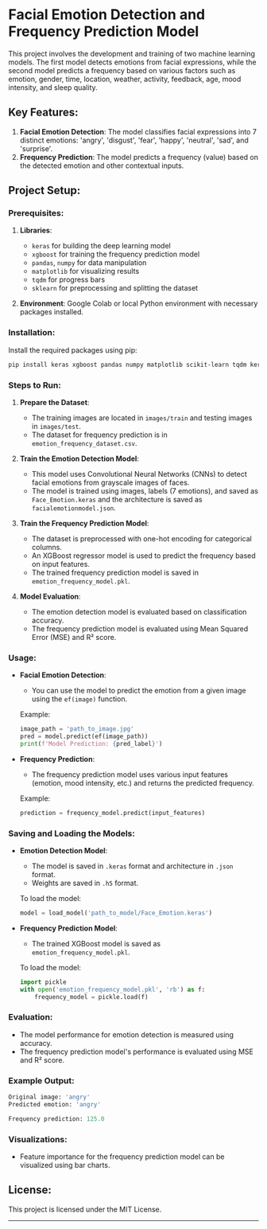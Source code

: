 

# Facial Emotion Detection and Frequency Prediction Model

This project involves the development and training of two machine learning models. The first model detects emotions from facial expressions, while the second model predicts a frequency based on various factors such as emotion, gender, time, location, weather, activity, feedback, age, mood intensity, and sleep quality.

## Key Features:
1. **Facial Emotion Detection**: The model classifies facial expressions into 7 distinct emotions: 'angry', 'disgust', 'fear', 'happy', 'neutral', 'sad', and 'surprise'.
2. **Frequency Prediction**: The model predicts a frequency (value) based on the detected emotion and other contextual inputs.

## Project Setup:

### Prerequisites:
1. **Libraries**: 
   - `keras` for building the deep learning model
   - `xgboost` for training the frequency prediction model
   - `pandas`, `numpy` for data manipulation
   - `matplotlib` for visualizing results
   - `tqdm` for progress bars
   - `sklearn` for preprocessing and splitting the dataset

2. **Environment**: Google Colab or local Python environment with necessary packages installed.



### Installation:
Install the required packages using pip:
```bash
pip install keras xgboost pandas numpy matplotlib scikit-learn tqdm keras-preprocessing
```

### Steps to Run:

1. **Prepare the Dataset**: 
   - The training images are located in `images/train` and testing images in `images/test`.
   - The dataset for frequency prediction is in `emotion_frequency_dataset.csv`.

2. **Train the Emotion Detection Model**:
   - This model uses Convolutional Neural Networks (CNNs) to detect facial emotions from grayscale images of faces.
   - The model is trained using images, labels (7 emotions), and saved as `Face_Emotion.keras` and the architecture is saved as `facialemotionmodel.json`.

3. **Train the Frequency Prediction Model**:
   - The dataset is preprocessed with one-hot encoding for categorical columns.
   - An XGBoost regressor model is used to predict the frequency based on input features.
   - The trained frequency prediction model is saved in `emotion_frequency_model.pkl`.

4. **Model Evaluation**:
   - The emotion detection model is evaluated based on classification accuracy.
   - The frequency prediction model is evaluated using Mean Squared Error (MSE) and R² score.

### Usage:
- **Facial Emotion Detection**: 
   - You can use the model to predict the emotion from a given image using the `ef(image)` function.
   
   Example:
   ```python
   image_path = 'path_to_image.jpg'
   pred = model.predict(ef(image_path))
   print(f'Model Prediction: {pred_label}')
   ```

- **Frequency Prediction**:
   - The frequency prediction model uses various input features (emotion, mood intensity, etc.) and returns the predicted frequency.

   Example:
   ```python
   prediction = frequency_model.predict(input_features)
   ```

### Saving and Loading the Models:
- **Emotion Detection Model**:
   - The model is saved in `.keras` format and architecture in `.json` format.
   - Weights are saved in `.h5` format.
  
   To load the model:
   ```python
   model = load_model('path_to_model/Face_Emotion.keras')
   ```

- **Frequency Prediction Model**:
   - The trained XGBoost model is saved as `emotion_frequency_model.pkl`.

   To load the model:
   ```python
   import pickle
   with open('emotion_frequency_model.pkl', 'rb') as f:
       frequency_model = pickle.load(f)
   ```

### Evaluation:
- The model performance for emotion detection is measured using accuracy.
- The frequency prediction model's performance is evaluated using MSE and R² score.

### Example Output:

```python
Original image: 'angry'
Predicted emotion: 'angry'

Frequency prediction: 125.0
```

### Visualizations:
- Feature importance for the frequency prediction model can be visualized using bar charts.

## License:
This project is licensed under the MIT License.

---
